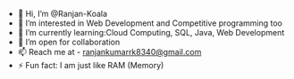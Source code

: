- 👋 Hi, I’m @Ranjan-Koala
- 👀 I’m interested in Web Development and Competitive programming too
- 🌱 I’m currently learning:Cloud Computing, SQL, Java, Web Development
- 💞️ I’m open for collaboration
- 📫 Reach me at - ranjankumarrk8340@gmail.com
- ⚡ Fun fact: I am just like RAM (Memory)

<!---
Ranjan-Koala/Ranjan-Koala is a ✨ special ✨ repository because its `README.md` (this file) appears on your GitHub profile.
You can click the Preview link to take a look at your changes.
--->
